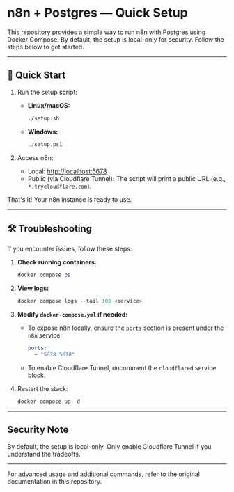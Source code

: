 # n8n + Postgres — Quick Setup

This repository provides a simple way to run n8n with Postgres using Docker Compose. By default, the setup is local-only for security. Follow the steps below to get started.

---

## 🚀 Quick Start

1. Run the setup script:
   - **Linux/macOS:**
     ```bash
     ./setup.sh
     ```
   - **Windows:**
     ```powershell
     ./setup.ps1
     ```

2. Access n8n:
   - Local: [http://localhost:5678](http://localhost:5678)
   - Public (via Cloudflare Tunnel): The script will print a public URL (e.g., `*.trycloudflare.com`).

That's it! Your n8n instance is ready to use.

---

## 🛠 Troubleshooting

If you encounter issues, follow these steps:

1. **Check running containers:**
   ```powershell
   docker compose ps
   ```

2. **View logs:**
   ```powershell
   docker compose logs --tail 100 <service>
   ```

3. **Modify `docker-compose.yml` if needed:**
   - To expose n8n locally, ensure the `ports` section is present under the `n8n` service:
     ```yaml
     ports:
       - "5678:5678"
     ```
   - To enable Cloudflare Tunnel, uncomment the `cloudflared` service block.

4. Restart the stack:
   ```powershell
   docker compose up -d
   ```

---

## Security Note

By default, the setup is local-only. Only enable Cloudflare Tunnel if you understand the tradeoffs.

---

For advanced usage and additional commands, refer to the original documentation in this repository.

